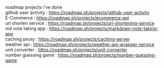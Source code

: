 roadmap projects i've done<br>
github user activity : https://roadmap.sh/projects/github-user-activity<br>
E-Commerce : https://roadmap.sh/projects/ecommerce-api<br>
url shorten service : https://roadmap.sh/projects/url-shortening-service<br>
md note taking app : https://roadmap.sh/projects/markdown-note-taking-app<br>
caching proxy : https://roadmap.sh/projects/caching-server<br>
weather api : https://roadmap.sh/projects/weather-api-wrapper-service<br>
unit converter : https://roadmap.sh/projects/unit-converter<br>
number guessing game : https://roadmap.sh/projects/number-guessing-game<br>

